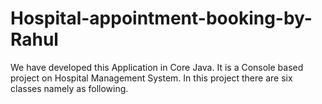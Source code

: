 # Hospital-appointment-booking-by-Rahul
We have developed this Application in Core Java. It is a Console based  project on Hospital Management System. In this project there are six classes  namely as following. 
